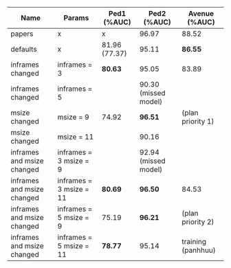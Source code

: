| Name                       | Params                  | Ped1 (%AUC)   | Ped2 (%AUC)          | Avenue (%AUC)      |
| -------------------------- | ----------------------- | ------------- | -------------------- | ------------------ |
| papers                     | x                       | x             | 96.97                | 88.52              |
| defaults                   | x                       | 81.96 (77.37) | 95.11                | <b>86.55           |
| inframes changed           | inframes = 3            | <b>80.63      | 95.05                | 83.89              |
| inframes changed           | inframes = 5            |               | 90.30 (missed model) |                    |
| msize changed              | msize = 9               | 74.92         | <b>96.51             | (plan priority 1)  |
| msize changed              | msize = 11              |               | 90.16                |                    |
| inframes and msize changed | inframes = 3 msize = 9  |               | 92.94 (missed model) |                    |
| inframes and msize changed | inframes = 3 msize = 11 | <b>80.69      | <b>96.50             | 84.53              |
| inframes and msize changed | inframes = 5 msize = 9  | 75.19         | <b>96.21             | (plan priority 2)  |
| inframes and msize changed | inframes = 5 msize = 11 | <b>78.77      | 95.14                | training (panhhuu) |
